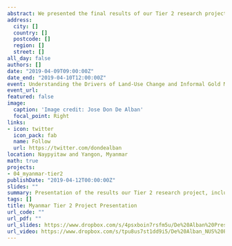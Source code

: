 ```yaml
---
abstract: We presented the final results of our Tier 2 research project, *Reconciling Agricultural Expansion and Forest Conservation in Myanmar*, which was funded by the Singapore Ministry of Education, to different stakeholders in Myanmar, including the Forest and Mining Departments of the Ministry of Natural Resources and Environmental Conservation, and international, national, and local non-government organisations and civil society groups.
address:
  city: []
  country: []
  postcode: []
  region: []
  street: []
all_day: false
authors: []
date: "2019-04-09T09:00:00Z"
date_end: "2019-04-10T12:00:00Z"
event: Understanding the Drivers of Land-Use Change and Informal Gold Mining in Myanmar. Sharing and Validation Workshop
event_url:
featured: false
image:
  caption: 'Image credit: Jose Don De Alban'
  focal_point: Right
links:
- icon: twitter
  icon_pack: fab
  name: Follow
  url: https://twitter.com/dondealban
location: Naypyitaw and Yangon, Myanmar
math: true
projects:
- 04_myanmar-tier2
publishDate: "2019-04-12T00:00:00Z"
slides: ""
summary: Presentation of the results our Tier 2 research project, including my land change research, to stakeholders in Myanmar.
tags: []
title: Myanmar Tier 2 Project Presentation
url_code: ""
url_pdf: ""
url_slides: https://www.dropbox.com/s/4psxboin7rsfm5u/De%20Alban%20Prescott%20Webb_NUS%20Project%20Results%20Workshop_Presentation.pdf?dl=0
url_video: https://www.dropbox.com/s/tpu8us7st1dd9i5/De%20Alban_NUS%20Project%20Results%20Workshop_Video.mov?dl=0
---
```

